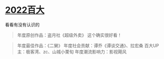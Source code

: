 # [2022百大](https://github.com/noteMay/blog/issues/22)

看看有没有认识的

> 年度原创作品：盗月社《超级外卖》
这个确实很好看！

> 年度最佳作品：《二舅》
> 年度社会贡献：谭乔《谭谈交通》、拉宏桑
> 百大UP主：极客湾、zc、山城小栗旬
> 年度潮流影响力：影视飓风
